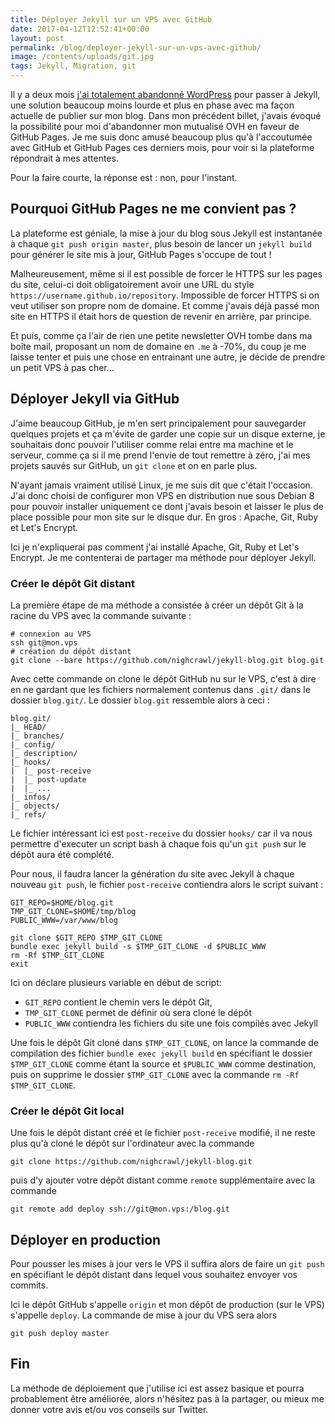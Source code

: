 ```yaml
---
title: Déployer Jekyll sur un VPS avec GitHub
date: 2017-04-12T12:52:41+00:00
layout: post
permalink: /blog/deployer-jekyll-sur-un-vps-avec-github/
image: /contents/uploads/git.jpg
tags: Jekyll, Migration, git
---
```


Il y a deux mois [j'ai totalement abandonné WordPress][1] pour passer à Jekyll, une solution beaucoup moins lourde et plus en phase avec ma façon actuelle de publier sur mon blog. Dans mon précédent billet, j'avais évoqué la possibilité pour moi d'abandonner mon mutualisé OVH en faveur de GitHub Pages.
Je me suis donc amusé beaucoup plus qu'à l'accoutumée avec GitHub et GitHub Pages ces derniers mois, pour voir si la plateforme répondrait à mes attentes.<!--more-->

Pour la faire courte, la réponse est : non, pour l'instant.

## Pourquoi GitHub Pages ne me convient pas ?

La plateforme est géniale, la mise à jour du blog sous Jekyll est instantanée à chaque `git push origin master`, plus besoin de lancer un `jekyll build` pour générer le site mis à jour, GitHub Pages s'occupe de tout !

Malheureusement, même si il est possible de forcer le HTTPS sur les pages du site, celui-ci doit obligatoirement avoir une URL du style `https://username.github.io/repository`. Impossible de forcer HTTPS si on veut utiliser son propre nom de domaine. Et comme j'avais déjà passé mon site en HTTPS il était hors de question de revenir en arrière, par principe.

Et puis, comme ça l'air de rien une petite newsletter OVH tombe dans ma boîte mail, proposant un nom de domaine en `.me` à -70%, du coup je me laisse tenter et puis une chose en entrainant une autre, je décide de prendre un petit VPS à pas cher...

## Déployer Jekyll via GitHub

J'aime beaucoup GitHub, je m'en sert principalement pour sauvegarder quelques projets et ça m'évite de garder une copie sur un disque externe, je souhaitais donc pouvoir l'utiliser comme relai entre ma machine et le serveur, comme ça si il me prend l'envie de tout remettre à zéro, j'ai mes projets sauvés sur GitHub, un `git clone` et on en parle plus.

N'ayant jamais vraiment utilisé Linux, je me suis dit que c'était l'occasion. J'ai donc choisi de configurer mon VPS en distribution nue sous Debian 8 pour pouvoir installer uniquement ce dont j'avais besoin et laisser le plus de place possible pour mon site sur le disque dur. En gros :  Apache, Git, Ruby et Let's Encrypt.

Ici je n'expliquerai pas comment j'ai installé Apache, Git, Ruby et Let's Encrypt. Je me contenterai de partager ma méthode pour déployer Jekyll.

### Créer le dépôt Git distant

La première étape de ma méthode a consistée à créer un dépôt Git à la racine du VPS avec la commande suivante :

    # connexion au VPS
    ssh git@mon.vps
    # création du dépôt distant
    git clone --bare https://github.com/nighcrawl/jekyll-blog.git blog.git

Avec cette commande on clone le dépôt GitHub nu sur le VPS, c'est à dire en ne gardant que les fichiers normalement contenus dans `.git/` dans le dossier `blog.git/`. Le dossier `blog.git` ressemble alors à ceci :

    blog.git/
    |_ HEAD/
    |_ branches/
    |_ config/
    |_ description/
    |_ hooks/
    |  |_ post-receive
    |  |_ post-update
    |  |_ ...
    |_ infos/
    |_ objects/
    |_ refs/

Le fichier intéressant ici est `post-receive` du dossier `hooks/` car il va nous permettre d'executer un script bash à chaque fois qu'un `git push` sur le dépôt aura été complété. 

Pour nous, il faudra lancer la génération du site avec Jekyll à chaque nouveau `git push`, le fichier `post-receive` contiendra alors le script suivant : 

    GIT_REPO=$HOME/blog.git
    TMP_GIT_CLONE=$HOME/tmp/blog
    PUBLIC_WWW=/var/www/blog

    git clone $GIT_REPO $TMP_GIT_CLONE
    bundle exec jekyll build -s $TMP_GIT_CLONE -d $PUBLIC_WWW
    rm -Rf $TMP_GIT_CLONE
    exit

Ici on déclare plusieurs variable en début de script: 
* `GIT_REPO` contient le chemin vers le dépôt Git,
* `TMP_GIT_CLONE` permet de définir où sera cloné le dépôt
* `PUBLIC_WWW` contiendra les fichiers du site une fois compilés avec Jekyll

Une fois le dépôt Git cloné dans `$TMP_GIT_CLONE`, on lance la commande de compilation des fichier `bundle exec jekyll build` en spécifiant le dossier `$TMP_GIT_CLONE` comme étant la source et `$PUBLIC_WWW` comme destination, puis on supprime le dossier `$TMP_GIT_CLONE` avec la commande `rm -Rf $TMP_GIT_CLONE`.

### Créer le dépôt Git local

Une fois le dépôt distant créé et le fichier `post-receive` modifié, il ne reste plus qu'à cloné le dépôt sur l'ordinateur avec la commande 

    git clone https://github.com/nighcrawl/jekyll-blog.git

puis d'y ajouter votre dépôt distant comme `remote` supplémentaire avec la commande

    git remote add deploy ssh://git@mon.vps:/blog.git

## Déployer en production

Pour pousser les mises à jour vers le VPS il suffira alors de faire un `git push` en spécifiant le dépôt distant dans lequel vous souhaitez envoyer vos commits. 

Ici le dépôt GitHub s'appelle `origin` et mon dépôt de production (sur le VPS) s'appelle `deploy`. La commande de mise à jour du VPS sera alors

    git push deploy master

## Fin

La méthode de déploiement que j'utilise ici est assez basique et pourra probablement être améliorée, alors n'hésitez pas à la partager, ou mieux me donner votre avis et/ou vos conseils sur Twitter.

[1]: {{site.baseurl}}/blog/jekyll